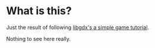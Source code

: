 What is this?
=============

Just the result of following [libgdx's a simple game tutorial](https://github.com/libgdx/libgdx/wiki/A-simple-game).

Nothing to see here really.

